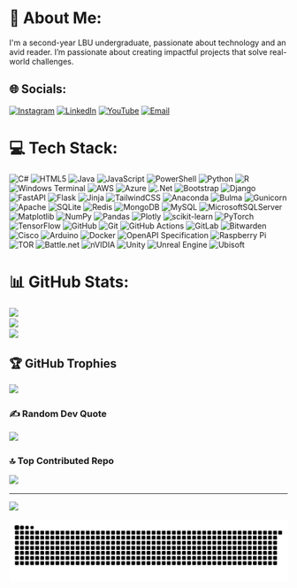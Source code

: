 # 💫 About Me:
 I'm a second-year LBU undergraduate, passionate about technology and an avid reader. I’m passionate about creating impactful projects that solve real-world challenges.


## 🌐 Socials:
[![Instagram](https://img.shields.io/badge/Instagram-%23E4405F.svg?style=for-the-badge&logo=instagram&logoColor=white)](https://instagram.com/sree.hari_a) [![LinkedIn](https://img.shields.io/badge/LinkedIn-%230077B5.svg?style=for-the-badge&logo=linkedin&logoColor=white)](https://www.linkedin.com/in/sreehari-anukumar)  [![YouTube](https://img.shields.io/badge/YouTube-%23FF0000.svg?style=for-the-badge&logo=youtube&logoColor=white)](https://www.youtube.com/@Sreeharia431)  [![Email](https://img.shields.io/badge/Email-D14836?style=for-the-badge&logo=gmail&logoColor=white)](mailto:akc.sreehari@gmail.com)  


# 💻 Tech Stack:
![C#](https://img.shields.io/badge/c%23-%23239120.svg?style=for-the-badge&logo=csharp&logoColor=white) ![HTML5](https://img.shields.io/badge/html5-%23E34F26.svg?style=for-the-badge&logo=html5&logoColor=white) ![Java](https://img.shields.io/badge/java-%23ED8B00.svg?style=for-the-badge&logo=openjdk&logoColor=white) ![JavaScript](https://img.shields.io/badge/javascript-%23323330.svg?style=for-the-badge&logo=javascript&logoColor=%23F7DF1E) ![PowerShell](https://img.shields.io/badge/PowerShell-%235391FE.svg?style=for-the-badge&logo=powershell&logoColor=white) ![Python](https://img.shields.io/badge/python-3670A0?style=for-the-badge&logo=python&logoColor=ffdd54) ![R](https://img.shields.io/badge/r-%23276DC3.svg?style=for-the-badge&logo=r&logoColor=white) ![Windows Terminal](https://img.shields.io/badge/Windows%20Terminal-%234D4D4D.svg?style=for-the-badge&logo=windows-terminal&logoColor=white) ![AWS](https://img.shields.io/badge/AWS-%23FF9900.svg?style=for-the-badge&logo=amazon-aws&logoColor=white) ![Azure](https://img.shields.io/badge/azure-%230072C6.svg?style=for-the-badge&logo=microsoftazure&logoColor=white) ![.Net](https://img.shields.io/badge/.NET-5C2D91?style=for-the-badge&logo=.net&logoColor=white) ![Bootstrap](https://img.shields.io/badge/bootstrap-%238511FA.svg?style=for-the-badge&logo=bootstrap&logoColor=white) ![Django](https://img.shields.io/badge/django-%23092E20.svg?style=for-the-badge&logo=django&logoColor=white) ![FastAPI](https://img.shields.io/badge/FastAPI-005571?style=for-the-badge&logo=fastapi) ![Flask](https://img.shields.io/badge/flask-%23000.svg?style=for-the-badge&logo=flask&logoColor=white) ![Jinja](https://img.shields.io/badge/jinja-white.svg?style=for-the-badge&logo=jinja&logoColor=black) ![TailwindCSS](https://img.shields.io/badge/tailwindcss-%2338B2AC.svg?style=for-the-badge&logo=tailwind-css&logoColor=white) ![Anaconda](https://img.shields.io/badge/Anaconda-%2344A833.svg?style=for-the-badge&logo=anaconda&logoColor=white) ![Bulma](https://img.shields.io/badge/bulma-00D0B1?style=for-the-badge&logo=bulma&logoColor=white) ![Gunicorn](https://img.shields.io/badge/gunicorn-%298729.svg?style=for-the-badge&logo=gunicorn&logoColor=white) ![Apache](https://img.shields.io/badge/apache-%23D42029.svg?style=for-the-badge&logo=apache&logoColor=white) ![SQLite](https://img.shields.io/badge/sqlite-%2307405e.svg?style=for-the-badge&logo=sqlite&logoColor=white) ![Redis](https://img.shields.io/badge/redis-%23DD0031.svg?style=for-the-badge&logo=redis&logoColor=white) ![MongoDB](https://img.shields.io/badge/MongoDB-%234ea94b.svg?style=for-the-badge&logo=mongodb&logoColor=white) ![MySQL](https://img.shields.io/badge/mysql-4479A1.svg?style=for-the-badge&logo=mysql&logoColor=white) ![MicrosoftSQLServer](https://img.shields.io/badge/Microsoft%20SQL%20Server-CC2927?style=for-the-badge&logo=microsoft%20sql%20server&logoColor=white) ![Matplotlib](https://img.shields.io/badge/Matplotlib-%23ffffff.svg?style=for-the-badge&logo=Matplotlib&logoColor=black) ![NumPy](https://img.shields.io/badge/numpy-%23013243.svg?style=for-the-badge&logo=numpy&logoColor=white) ![Pandas](https://img.shields.io/badge/pandas-%23150458.svg?style=for-the-badge&logo=pandas&logoColor=white) ![Plotly](https://img.shields.io/badge/Plotly-%233F4F75.svg?style=for-the-badge&logo=plotly&logoColor=white) ![scikit-learn](https://img.shields.io/badge/scikit--learn-%23F7931E.svg?style=for-the-badge&logo=scikit-learn&logoColor=white) ![PyTorch](https://img.shields.io/badge/PyTorch-%23EE4C2C.svg?style=for-the-badge&logo=PyTorch&logoColor=white) ![TensorFlow](https://img.shields.io/badge/TensorFlow-%23FF6F00.svg?style=for-the-badge&logo=TensorFlow&logoColor=white) ![GitHub](https://img.shields.io/badge/github-%23121011.svg?style=for-the-badge&logo=github&logoColor=white) ![Git](https://img.shields.io/badge/git-%23F05033.svg?style=for-the-badge&logo=git&logoColor=white) ![GitHub Actions](https://img.shields.io/badge/github%20actions-%232671E5.svg?style=for-the-badge&logo=githubactions&logoColor=white) ![GitLab](https://img.shields.io/badge/gitlab-%23181717.svg?style=for-the-badge&logo=gitlab&logoColor=white) ![Bitwarden](https://img.shields.io/badge/bitwarden-%23175DDC.svg?style=for-the-badge&logo=bitwarden&logoColor=white) ![Cisco](https://img.shields.io/badge/cisco-%23049fd9.svg?style=for-the-badge&logo=cisco&logoColor=black) ![Arduino](https://img.shields.io/badge/-Arduino-00979D?style=for-the-badge&logo=Arduino&logoColor=white) ![Docker](https://img.shields.io/badge/docker-%230db7ed.svg?style=for-the-badge&logo=docker&logoColor=white) ![OpenAPI Specification](https://img.shields.io/badge/openapiinitiative-%23000000.svg?style=for-the-badge&logo=openapiinitiative&logoColor=white) ![Raspberry Pi](https://img.shields.io/badge/-Raspberry_Pi-C51A4A?style=for-the-badge&logo=Raspberry-Pi) ![TOR](https://img.shields.io/badge/tor-%237E4798.svg?style=for-the-badge&logo=tor-project&logoColor=white) ![Battle.net](https://img.shields.io/badge/battle.net-%2300AEFF.svg?style=for-the-badge&logo=battle.net&logoColor=white) ![nVIDIA](https://img.shields.io/badge/nVIDIA-%2376B900.svg?style=for-the-badge&logo=nVIDIA&logoColor=white) ![Unity](https://img.shields.io/badge/unity-%23000000.svg?style=for-the-badge&logo=unity&logoColor=white) ![Unreal Engine](https://img.shields.io/badge/unrealengine-%23313131.svg?style=for-the-badge&logo=unrealengine&logoColor=white) ![Ubisoft](https://img.shields.io/badge/Ubisoft-%23F5F5F5.svg?style=for-the-badge&logo=Ubisoft&logoColor=black)
# 📊 GitHub Stats:
![](https://github-readme-stats.vercel.app/api?username=Sreehari05055&theme=dark&hide_border=false&include_all_commits=true&count_private=true)<br/>
![](https://github-readme-streak-stats.herokuapp.com/?user=Sreehari05055&theme=dark&hide_border=false)<br/>
![](https://github-readme-stats.vercel.app/api/top-langs/?username=Sreehari05055&theme=dark&hide_border=false&include_all_commits=true&count_private=true&layout=compact)

## 🏆 GitHub Trophies
![](https://github-profile-trophy.vercel.app/?username=Sreehari05055&theme=nord&no-frame=false&no-bg=true&margin-w=4)

### ✍️ Random Dev Quote
![](https://quotes-github-readme.vercel.app/api?type=horizontal&theme=tokyonight)

### 🔝 Top Contributed Repo
![](https://github-contributor-stats.vercel.app/api?username=Sreehari05055&limit=5&theme=nord&combine_all_yearly_contributions=true)

---
[![](https://visitcount.itsvg.in/api?id=Sreehari05055&icon=0&color=5)](https://visitcount.itsvg.in)

<picture>
  <source media="(prefers-color-scheme: dark)" srcset="https://raw.githubusercontent.com/Sreehari05055/Sreehari05055/output/github-snake-dark.svg" />
  <source media="(prefers-color-scheme: light)" srcset="https://raw.githubusercontent.com/Sreehari05055/Sreehari05055/output/github-snake.svg" />
  <img alt="github-snake" src="https://raw.githubusercontent.com/Sreehari05055/Sreehari05055/output/github-snake.svg" />
</picture>

<!-- Proudly created with GPRM ( https://gprm.itsvg.in ) -->
